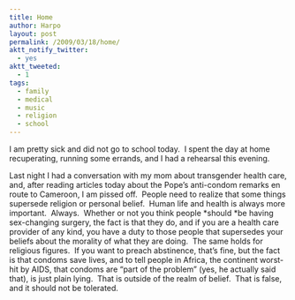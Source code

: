 ```yaml
---
title: Home
author: Harpo
layout: post
permalink: /2009/03/18/home/
aktt_notify_twitter:
  - yes
aktt_tweeted:
  - 1
tags:
  - family
  - medical
  - music
  - religion
  - school
---
```

I am pretty sick and did not go to school today.  I spent the day at home recuperating, running some errands, and I had a rehearsal this evening.

Last night I had a conversation with my mom about transgender health care, and, after reading articles today about the Pope&#8217;s anti-condom remarks en route to Cameroon, I am pissed off.  People need to realize that some things supersede religion or personal belief.  Human life and health is always more important.  Always.  Whether or not you think people *should *be having sex-changing surgery, the fact is that they do, and if you are a health care provider of any kind, you have a duty to those people that supersedes your beliefs about the morality of what they are doing.  The same holds for religious figures.  If you want to preach abstinence, that&#8217;s fine, but the fact is that condoms save lives, and to tell people in Africa, the continent worst-hit by AIDS, that condoms are &#8220;part of the problem&#8221; (yes, he actually said that), is just plain lying.  That is outside of the realm of belief.  That is false, and it should not be tolerated.